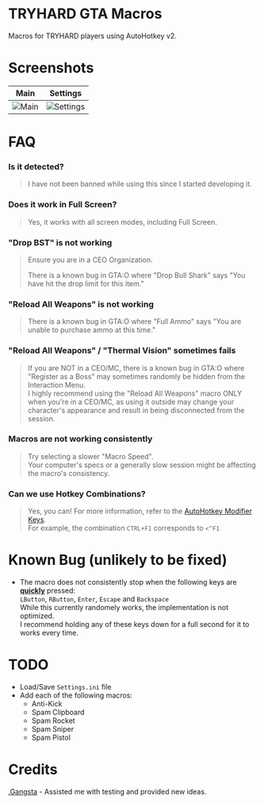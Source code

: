 # TRYHARD GTA Macros

Macros for TRYHARD players using AutoHotkey v2.

# Screenshots

| Main                                                                                     | Settings                                                                                     |
| ---------------------------------------------------------------------------------------- | -------------------------------------------------------------------------------------------- |
| ![Main](https://github.com/user-attachments/assets/5922e71c-1ed7-4c45-8b9b-b22eb2264cb5) | ![Settings](https://github.com/user-attachments/assets/dcd5b382-726b-4d21-9b0d-9a8cddce3f5c) |

# FAQ

### Is it detected?

> I have not been banned while using this since I started developing it.

### Does it work in Full Screen?

> Yes, it works with all screen modes, including Full Screen.

### "Drop BST" is not working

> Ensure you are in a CEO Organization.
>
> There is a known bug in GTA:O where "Drop Bull Shark" says "You have hit the drop limit for this item."

### "Reload All Weapons" is not working

> There is a known bug in GTA:O where "Full Ammo" says "You are unable to purchase ammo at this time."

### "Reload All Weapons" / "Thermal Vision" sometimes fails

> If you are NOT in a CEO/MC, there is a known bug in GTA:O where "Register as a Boss" may sometimes randomly be hidden from the Interaction Menu.<br>
> I highly recommend using the "Reload All Weapons" macro ONLY when you're in a CEO/MC, as using it outside may change your character's appearance and result in being disconnected from the session.

### Macros are not working consistently

> Try selecting a slower "Macro Speed".<br>
> Your computer's specs or a generally slow session might be affecting the macro's consistency.

### Can we use Hotkey Combinations?

> Yes, you can! For more information, refer to the [AutoHotkey Modifier Keys](https://www.autohotkey.com/docs/v2/KeyList.htm#modifier).<br>
> For example, the combination `CTRL+F1` corresponds to `<^F1`

# Known Bug (unlikely to be fixed)

- The macro does not consistently stop when the following keys are <ins>**quickly**</ins> pressed:<br>
`LButton`, `RButton`, `Enter`, `Escape` and `Backspace`<br>
While this currently randomely works, the implementation is not optimized.<br>
I recommend holding any of these keys down for a full second for it to works every time.

# TODO

- Load/Save `Settings.ini` file
- Add each of the following macros:
  - Anti-Kick
  - Spam Clipboard
  - Spam Rocket
  - Spam Sniper
  - Spam Pistol

# Credits
[.Gangsta](https://socialclub.rockstargames.com/member/.Gangsta/) - Assisted me with testing and provided new ideas.
